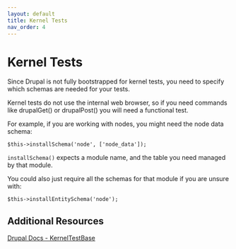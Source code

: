 ```yaml
---
layout: default
title: Kernel Tests
nav_order: 4
---
```


# Kernel Tests

Since Drupal is not fully bootstrapped for kernel tests, 
you need to specify which schemas are needed for your tests. 

Kernel tests do not use the internal web browser, so if you need commands like drupalGet() or drupalPost() you will need a functional test.

For example, if you are working with nodes, you might need the node data schema:  
```
$this->installSchema('node', ['node_data']);
```
`installSchema()` expects a module name, and the table you need managed by that module.

You could also just require all the schemas for that module if you are unsure with: 
```
$this->installEntitySchema('node');
```

## Additional Resources

[Drupal Docs - KernelTestBase](https://www.drupal.org/docs/automated-testing/phpunit-in-drupal/kerneltestbase)